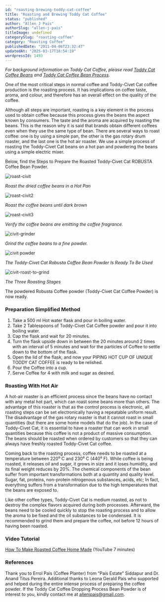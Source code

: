 ```yaml
---
id: "roasting-brewing-toddy-cat-coffee"
title: "Roasting and Brewing Toddy Cat Coffee"
status: "published"
author: "Allen J Pais"
authorSlug: "allen-j-pais"
titleImage: undefined
categorySlug: "roasting-coffee"
category: "Roasting Coffee"
publishedDate: "2011-04-06T23:32:47"
updatedAt: "2025-03-17T18:54:19"
wordpressId: 1493
---
```


*For background information on Toddy Cat Coffee, please read [Toddy Cat Coffee Beans](https://ecofriendlycoffee.org/toddy-cat-coffee-beans/) and [Toddy Cat Coffee Bean Process](https://ecofriendlycoffee.org/toddy-cat-coffee-bean-process/).*

One of the most critical steps in normal coffee and Toddy-Civet Cat coffee production is the roasting process. It has implications on coffee taste, aroma, and colour, and therefore has an overall effect on the quality of the coffee.

Although all steps are important, roasting is a key element in the process used to obtain coffee because this process gives the beans the aspect known by consumers. The taste and the aroma are acquired by roasting the beans. This is the reason why it is said that brands obtain different coffees even when they use the same type of bean. There are several ways to roast coffee: one is by using a simple pan, the other is the gas rotary drum roaster, and the last one is the hot air roaster. We use a simple process of roasting the Toddy-Civet Cat beans on a hot pan and powdering the beans using a simple electric mixer.

Below, find the Steps to Prepare the Roasted Toddy-Civet Cat ROBUSTA Coffee Bean Powder.

![roast-civit](roast-civit1.jpg)

*Roast the dried coffee beans in a Hot Pan*

![roast-civit2](roast-civit2.jpg)

*Roast the coffee beans until dark brown*

![roast-civit3](roast-civit3.jpg)

*Verify the coffee beans are emitting the coffee fragrance.*

![civit-grinder](civit-grinder.jpg)

*Grind the coffee beans to a fine powder.*

![civit powder](grinder600.jpg)

*The Toddy-Civet Cat Robusta Coffee Bean Powder Is Ready To Be Used*

![civit-roast-to-grind](civit-roast-to-grind.jpg)

*The Three Roasting Stages*

The powdered Robusta Coffee powder (Toddy-Civet Cat Coffee Powder) is now ready.

### Preparation Simplified Method

1.  Take a 500 ml Hot water flask and pour in boiling water.
2.  Take 2 Tablespoons of Toddy-Civet Cat Coffee powder and pour it into boiling water.
3.  Cap the flask and wait for 20 minutes.
4.  Turn the flask upside down in between the 20 minutes around 2 times with an interval of 5 minutes and wait for the particles of Coffee to settle down to the bottom of the flask.
5.  Open the lid of the flask, and now your PIPING HOT CUP OF UNIQUE TODDY CAT COFFEE is ready to be relished.
6.  Pour the Coffee into a cup.
7.  Serve Coffee for 4 with milk and sugar as desired.

### Roasting With Hot Air

A hot-air roaster is an efficient process since the beans have no contact with any metal hot part, which can roast some beans more than others. The advantage of this roaster is that as the control process is electronic, all roasting steps can be set electronically having a repeatable uniform result. The disadvantage of the gas rotary roaster is that it cannot roast in small quantities (but there are some home models that do the job). In the case of Toddy-Civet Cat, it is essential to have a roaster that can work in small quantities because this coffee is not a product of massive consumption. The beans should be roasted when ordered by customers so that they can always have freshly roasted Toddy-Civet Cat coffee.

Coming back to the roasting process, coffee needs to be roasted at a temperature between 220⁰ C and 230⁰ C (440⁰ F). While coffee is being roasted, it releases oil and sugar, it grows in size and it loses humidity, and its final weight reduces by 20%. The chemical components of the bean suffer from important transformations both at a quantity and quality level. Sugar, fat, proteins, non-protein nitrogenous substances, acids, etc; In fact, everything suffers from a transformation due to the high temperatures that the beans are exposed to.

Like other coffee types, Toddy-Civet Cat is medium roasted, as not to destroy the complex flavors acquired during both processes. Afterward, the beans need to be cooled quickly to stop the roasting process and to allow the aroma to be fixed and the oil substances to be condensed. It is recommended to grind them and prepare the coffee, not before 12 hours of having been roasted.

### Video Tutorial

[How To Make Roasted Coffee Home Made](https://www.youtube.com/watch?v=0JxPWE-2Hdk) (YouTube 7 minutes)

### References

Thank you to Errol Pais (Coffee Planter) from “Pais Estate” Siddapur and Dr. Anand Titus Pereira. Additional thanks to Leona Gerald Pais who supported and helped during the entire intense process of preparing the coffee powder. If the Toddy Cat Coffee Dropping Process Bean Powder is of interest to you, kindly contact me at allenjpais@gmail.com.
